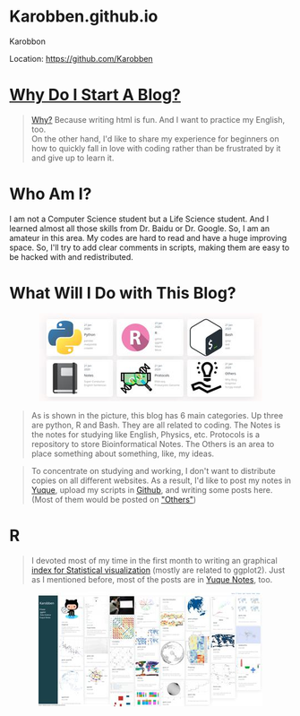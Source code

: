 # Karobben.github.io
Karobbon

Location: <a href="https://github.com/Karobben">https://github.com/Karobben</a>

# [Why Do I Start A Blog?](https://karobben.github.io/Others/Whyblog.html)
> [Why?](https://karobben.github.io/Others/Whyblog.html) Because writing html is fun. And I want to practice my English, too.  
On the other hand, I'd like to share my experience for beginners on how to quickly fall in love with coding rather than be frustrated by it and give up to learn it.

# Who Am I?

I am not a Computer Science student but a Life Science student. And I learned almost all those skills from Dr. Baidu or Dr. Google. So, I am an amateur in this area. My codes are hard to read and have a huge improving space. So, I'll try to add clear comments in scripts, making them are easy to be hacked with and redistributed.

# What Will I Do with This Blog?

<p align='center' >
<img src='Home/img/ReadME/home.jpg'>
</p>

> As is shown in the picture, this blog has 6 main categories. Up three are python, R and Bash. They are all related to coding. The Notes is the notes for studying like English, Physics, etc. Protocols is a repository to store Bioinformatical Notes. The Others is an area to place something about something, like, my ideas.

> To concentrate on studying and working, I don't want to distribute copies on all different websites. As a result, I'd like to post my notes in  [Yuque](https://www.yuque.com/dashboard/books), upload my scripts in [Github](https://github.com/Karobben), and writing some posts here.  (Most of them would be posted on ["Others"]())

# R
> I devoted  most of my time in the first month to writing an graphical [index for Statistical visualization](https://karobben.github.io/R/R-index.html) (mostly are related to ggplot2). Just as I mentioned before, most of the posts are in [Yuque Notes](https://www.yuque.com/liuwenkan/rr), too.

<p align='center' >
<img src='Home/img/ReadME/Rhome.jpg'>
</p>
